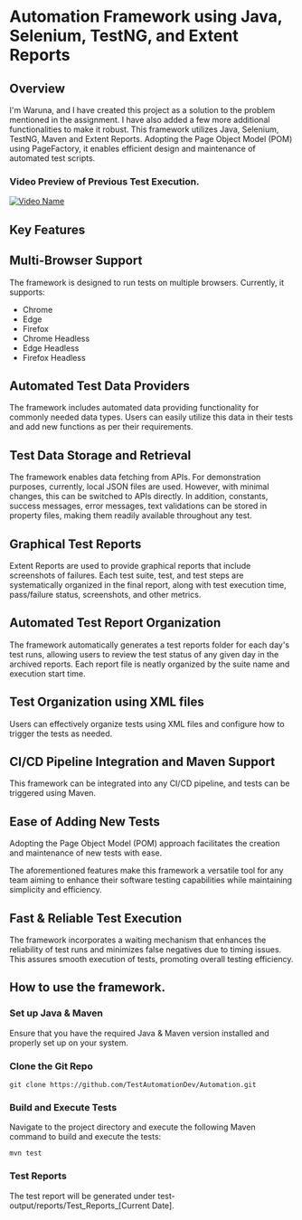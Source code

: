 # Automation Framework using Java, Selenium, TestNG, and Extent Reports


## Overview
I'm Waruna, and I have created this project as a solution to the problem mentioned in the
assignment. I have also added a few more additional functionalities to make it robust. This
framework utilizes Java, Selenium, TestNG, Maven and Extent Reports. Adopting the Page
Object Model (POM) using PageFactory, it enables efficient design and maintenance of
automated test scripts.

### Video Preview of Previous Test Execution.
[![Video Name](https://img.youtube.com/vi/hs-bISfDefo/0.jpg)](https://www.youtube.com/watch?v=hs-bISfDefo)


## Key Features

## Multi-Browser Support
The framework is designed to run tests on multiple browsers. Currently, it supports:
- Chrome
- Edge
- Firefox
- Chrome Headless
- Edge Headless
- Firefox Headless

## Automated Test Data Providers
The framework includes automated data providing functionality for commonly needed data
types. Users can easily utilize this data in their tests and add new functions as per their
requirements.

## Test Data Storage and Retrieval
The framework enables data fetching from APIs. For demonstration purposes, currently, local
JSON files are used. However, with minimal changes, this can be switched to APIs directly.
In addition, constants, success messages, error messages, text validations can be stored in
property files, making them readily available throughout any test.

## Graphical Test Reports
Extent Reports are used to provide graphical reports that include screenshots of failures. Each
test suite, test, and test steps are systematically organized in the final report, along with test
execution time, pass/failure status, screenshots, and other metrics.

## Automated Test Report Organization
The framework automatically generates a test reports folder for each day's test runs, allowing
users to review the test status of any given day in the archived reports. Each report file is neatly
organized by the suite name and execution start time.

## Test Organization using XML files
Users can effectively organize tests using XML files and configure how to trigger the tests as
needed.

## CI/CD Pipeline Integration and Maven Support
This framework can be integrated into any CI/CD pipeline, and tests can be triggered using
Maven.

## Ease of Adding New Tests
Adopting the Page Object Model (POM) approach facilitates the creation and maintenance of
new tests with ease.

The aforementioned features make this framework a versatile tool for any team aiming to
enhance their software testing capabilities while maintaining simplicity and efficiency.

## Fast & Reliable Test Execution
The framework incorporates a waiting mechanism that enhances the reliability of test runs and
minimizes false negatives due to timing issues. This assures smooth execution of tests,
promoting overall testing efficiency.

## How to use the framework.

### Set up Java & Maven
Ensure that you have the required Java & Maven version installed and properly set up on your
system.

### Clone the Git Repo
``` 
git clone https://github.com/TestAutomationDev/Automation.git
```
### Build and Execute Tests
Navigate to the project directory and execute the following Maven command to build and
execute the tests:

``` 
mvn test
```

### Test Reports
The test report will be generated under test-output/reports/Test_Reports_[Current Date].